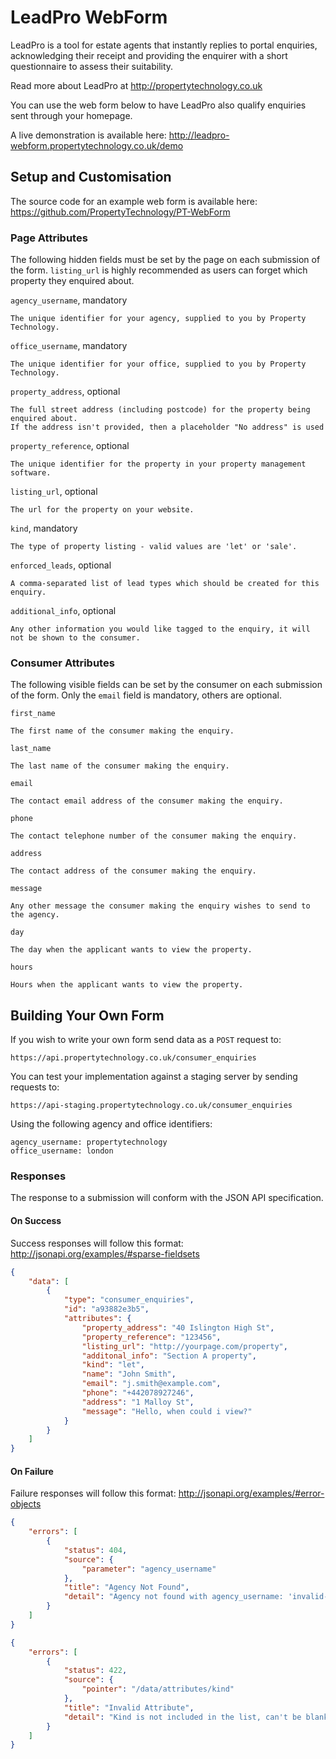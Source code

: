 # LeadPro WebForm
LeadPro is a tool for estate agents that instantly replies to portal enquiries, acknowledging their receipt and providing the enquirer with a short questionnaire to assess their suitability.

Read more about LeadPro at <http://propertytechnology.co.uk>

You can use the web form below to have LeadPro also qualify enquiries sent through your homepage.

A live demonstration is available here:
<http://leadpro-webform.propertytechnology.co.uk/demo>

## Setup and Customisation
The source code for an example web form is available here:
<https://github.com/PropertyTechnology/PT-WebForm>

### Page Attributes
The following hidden fields must be set by the page on each submission of the form.
`listing_url` is highly recommended as users can forget which property they enquired about.

`agency_username`, mandatory
```
The unique identifier for your agency, supplied to you by Property Technology.
```

`office_username`, mandatory
```
The unique identifier for your office, supplied to you by Property Technology.
```

`property_address`, optional
```
The full street address (including postcode) for the property being enquired about.
If the address isn't provided, then a placeholder "No address" is used
```

`property_reference`, optional
```
The unique identifier for the property in your property management software.
```

`listing_url`, optional
```
The url for the property on your website.
```

`kind`, mandatory
```
The type of property listing - valid values are 'let' or 'sale'.
```

`enforced_leads`, optional
```
A comma-separated list of lead types which should be created for this
enquiry.
```

`additional_info`, optional
```
Any other information you would like tagged to the enquiry, it will not be shown to the consumer.
```

### Consumer Attributes
The following visible fields can be set by the consumer on each submission of the form.
Only the `email` field is mandatory, others are optional.

`first_name`
```
The first name of the consumer making the enquiry.
```

`last_name`
```
The last name of the consumer making the enquiry.
```

`email`
```
The contact email address of the consumer making the enquiry.
```

`phone`
```
The contact telephone number of the consumer making the enquiry.
```

`address`
```
The contact address of the consumer making the enquiry.
```

`message`
```
Any other message the consumer making the enquiry wishes to send to the agency.
```

`day`
```
The day when the applicant wants to view the property.
```

`hours`
```
Hours when the applicant wants to view the property.
```

## Building Your Own Form
If you wish to write your own form send data as a `POST` request to:

`https://api.propertytechnology.co.uk/consumer_enquiries`

You can test your implementation against a staging server by sending requests to:

`https://api-staging.propertytechnology.co.uk/consumer_enquiries`

Using the following agency and office identifiers:

```
agency_username: propertytechnology
office_username: london
```

### Responses
The response to a submission will conform with the JSON API specification.

#### On Success
Success responses will follow this format:
<http://jsonapi.org/examples/#sparse-fieldsets>

```json
{
    "data": [
        {
            "type": "consumer_enquiries",
            "id": "a93882e3b5",
            "attributes": {
                "property_address": "40 Islington High St",
                "property_reference": "123456",
                "listing_url": "http://yourpage.com/property",
                "additonal_info": "Section A property",
                "kind": "let",
                "name": "John Smith",
                "email": "j.smith@example.com",
                "phone": "+442078927246",
                "address": "1 Malloy St",
                "message": "Hello, when could i view?"
            }
        }
    ]
}
```

#### On Failure
Failure responses will follow this format:
<http://jsonapi.org/examples/#error-objects>

```json
{
    "errors": [
        {
            "status": 404,
            "source": {
                "parameter": "agency_username"
            },
            "title": "Agency Not Found",
            "detail": "Agency not found with agency_username: 'invalid-agency'"
        }
    ]
}
```

```json
{
    "errors": [
        {
            "status": 422,
            "source": {
                "pointer": "/data/attributes/kind"
            },
            "title": "Invalid Attribute",
            "detail": "Kind is not included in the list, can't be blank"
        }
    ]
}
```
